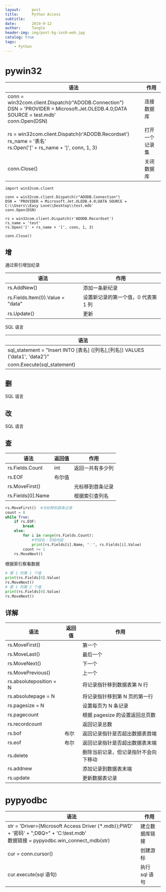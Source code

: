 ```yaml
---
layout:     post
title:      Python Access
subtitle:   
date:       2019-9-12
author:     Tangle
header-img: img/post-bg-ios9-web.jpg
catalog: true
tags:
    - Python
---
```


# pywin32

| 语法                                                         | 作用           |
| ------------------------------------------------------------ | -------------- |
| conn = win32com.client.Dispatch(r"ADODB.Connection")<br>DSN = 'PROVIDER = Microsoft.Jet.OLEDB.4.0;DATA SOURCE = test.mdb'<br>conn.Open(DSN) | 连接数据库     |
| rs = win32com.client.Dispatch(r'ADODB.Recordset')<br>rs_name = '表名'<br>rs.Open('[' + rs_name + ']', conn, 1, 3) | 打开一个记录集 |
| conn.Close()                                                 | 关闭数据库     |

```
import win32com.client

conn = win32com.client.Dispatch(r"ADODB.Connection")
DSN = 'PROVIDER = Microsoft.Jet.OLEDB.4.0;DATA SOURCE = C:\\Users\\Easy Love\\Desktop\\test.mdb'
conn.Open(DSN)

rs = win32com.client.Dispatch(r'ADODB.Recordset')
rs_name = 'test'
rs.Open('[' + rs_name + ']', conn, 1, 3)

conn.Close()
```

## 增

通过索引增加纪录

| 语法                             | 作用                                |
| -------------------------------- | ----------------------------------- |
| rs.AddNew()                      | 添加一条新纪录                      |
| rs.Fields.Item(0).Value = "data" | 设置新记录的第一个值，0 代表第 1 列 |
| rs.Update()                      | 更新                                |

SQL 语言

| 语法                                                         |
| ------------------------------------------------------------ |
| sql_statement = "Insert INTO [表名] ([列名],[列名]) VALUES ('data1', 'data2')" |
| conn.Execute(sql_statement)                                  |

## 删

SQL 语言

## 改

SQL 语言

## 查

| 语法              | 返回值 | 作用             |
| ----------------- | ------ | ---------------- |
| rs.Fields.Count   | int    | 返回一共有多少列 |
| rs.EOF            | 布尔值 |                  |
| rs.MoveFirst()    |        | 光标移到首条记录 |
| rs.Fields[0].Name |        | 根据索引查列名   |

```python
rs.MoveFirst()  #光标移到首条记录
count = 0
while True:
    if rs.EOF:
        break
    else:
        for i in range(rs.Fields.Count):
            #字段名：字段内容
            print(rs.Fields[i].Name, "：", rs.Fields[i].Value)
        count += 1
    rs.MoveNext()
```

根据索引察看数据

```python
# 第 1 列第 1 个值
print(rs.Fields[0].Value)
rs.MoveNext()
# 第 1 列第 2 个值
print(rs.Fields[0].Value)
rs.MoveNext()
```


## 详解

| 语法                    | 返回值 | 作用                                 |
| ----------------------- | ------ | ------------------------------------ |
| rs.MoveFirst()          |        | 第一个                               |
| rs.MoveLast()           |        | 最后一个                             |
| rs.MoveNext()           |        | 下一个                               |
| rs.MovePrevious()       |        | 上一个                               |
| rs.absoluteposition = N |        | 将记录指针移到数据表第 N 行          |
| rs.absolutepage = N     |        | 将记录指针移到第 N 页的第一行        |
| rs.pagesize = N         |        | 设置每页为 N 条记录                  |
| rs.pagecount            |        | 根据 pagesize 的设置返回总页数       |
| rs.recordcount          |        | 返回记录总数                         |
| rs.bof                  | 布尔   | 返回记录指针是否超出数据表首端       |
| rs.eof                  | 布尔   | 返回记录指针是否超出数据表末端       |
| rs.delete               |        | 删除当前记录，但记录指针不会向下移动 |
| rs.addnew               |        | 添加记录到数据表末端                 |
| rs.update               |        | 更新数据表记录                       |

# pypyodbc

| 语法                                                         | 作用           |
| ------------------------------------------------------------ | -------------- |
| str = 'Driver={Microsoft Access Driver (*.mdb)};PWD' + '密码' + ";DBQ=" + 'C:\\test.mdb'<br/>数据链接 = pypyodbc.win_connect_mdb(str) | 建立数据库链接 |
| cur = conn.cursor()                                          | 创建游标       |
| cur.execute(sql 语句)                                        | 执行 sql 语句  |
